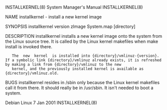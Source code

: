 INSTALLKERNEL(8)                                                                        System Manager's Manual                                                                       INSTALLKERNEL(8)

NAME
       installkernel - install a new kernel image

SYNOPSIS
       installkernel version zImage System.map [directory]

DESCRIPTION
       installkernel installs a new kernel image onto the system from the Linux source tree.  It is called by the Linux kernel makefiles when make install is invoked there.

       The  new  kernel  is installed into {directory}/vmlinuz-{version}.  If a symbolic link {directory}/vmlinuz already exists, it is refreshed by making a link from {directory}/vmlinuz to the new
       kernel, and the previously installed kernel is available as {directory}/vmlinuz.old.

BUGS
       installkernel resides in /sbin only because the Linux kernel makefiles call it from there.  It should really be in /usr/sbin.  It isn't needed to boot a system.

Debian Linux                                                                                  7 Jan 2001                                                                              INSTALLKERNEL(8)
